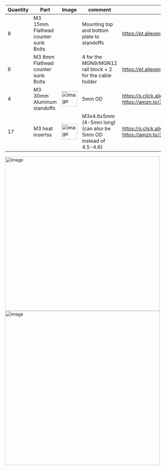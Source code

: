 | Quantity | Part                         | Image             | comment  | Links  |
| ------ | ----                           | -------           | -----    | -----	|
| 8       | M3 15mm Flathead counter sunk Bolts|              | Mounting top and bottom plate to standoffs | https://pt.aliexpress.com/item/1005002044837898.html  |
| 6       | M3 8mm Flathead counter sunk Bolts|               | 4 for the MGN9/MGN12 rail block + 2 for the cable holder | https://pt.aliexpress.com/item/1005002044837898.html  |
| 4       | M3 30mm Aluminum standoffs |  <img width="50" alt="image" src="https://user-images.githubusercontent.com/37383368/213012780-c57c1ffb-c999-4cf1-a5ae-ebeeda0c50b8.png">                    |  5mm OD                         | https://s.click.aliexpress.com/e/_DCGB3Sj or https://amzn.to/3ZFTbqq  |
| 17      | M3 heat insertss |<img width="50" alt="image" src="https://user-images.githubusercontent.com/37383368/213013307-f72b9e07-181a-4029-948b-95a7e522ceda.png"> |  M3x4.6x5mm (4-5mm long) (can also be 5mm OD instead of 4.5-4.6)                | https://s.click.aliexpress.com/e/_De28c87 or https://amzn.to/3ZVI5xR  |

<img width="500" alt="image" src="https://user-images.githubusercontent.com/37383368/212997210-5905e024-bb4a-44e8-83ac-35ac9521dc9e.png"><img width="500" alt="image" src="https://user-images.githubusercontent.com/37383368/212998007-593eeea6-7b34-470f-88f7-ad33463246ff.png">



